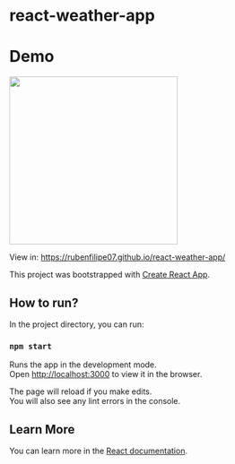 # react-weather-app

# Demo

<a href="https://rubenfilipe07.github.io/react-weather-app/">  <img src="https://user-images.githubusercontent.com/53026536/132148249-7f5650d5-e3af-48e5-817b-e22c8fba5484.png" width="300px"></a>

<span>View in: </span> <a href="https://rubenfilipe07.github.io/react-weather-app/">https://rubenfilipe07.github.io/react-weather-app/</a>

This project was bootstrapped with [Create React App](https://github.com/facebook/create-react-app).

## How to run?

In the project directory, you can run:
 
### `npm start`

Runs the app in the development mode.\
Open [http://localhost:3000](http://localhost:3000) to view it in the browser.

The page will reload if you make edits.\
You will also see any lint errors in the console.


## Learn More

You can learn more in the [React documentation](https://reactjs.org/).
